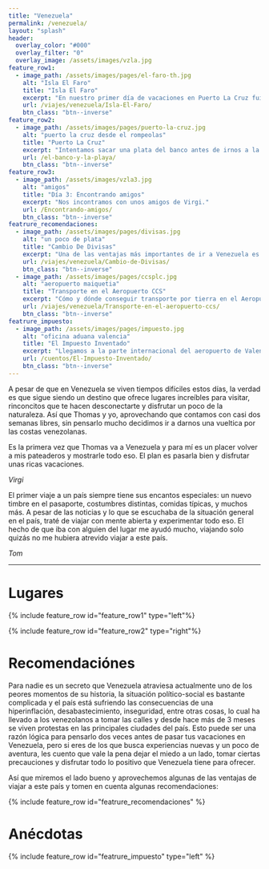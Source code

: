 ```yaml
---
title: "Venezuela"
permalink: /venezuela/ 
layout: "splash"
header:
  overlay_color: "#000"
  overlay_filter: "0"
  overlay_image: /assets/images/vzla.jpg
feature_row1:
  - image_path: /assets/images/pages/el-faro-th.jpg
    alt: "Isla El Faro"
    title: "Isla El Faro"
    excerpt: "En nuestro primer día de vacaciones en Puerto La Cruz fuimos a visitar la isla El Faro en el Parque Nacional Mochima..."
    url: /viajes/venezuela/Isla-El-Faro/
    btn_class: "btn--inverse"
feature_row2:
  - image_path: /assets/images/pages/puerto-la-cruz.jpg
    alt: "puerto la cruz desde el rompeolas"
    title: "Puerto La Cruz"
    excerpt: "Intentamos sacar una plata del banco antes de irnos a la playa."
    url: /el-banco-y-la-playa/
    btn_class: "btn--inverse"
feature_row3:
  - image_path: /assets/images/vzla3.jpg
    alt: "amigos"
    title: "Día 3: Encontrando amigos"
    excerpt: "Nos incontramos con unos amigos de Virgi."
    url: /Encontrando-amigos/
    btn_class: "btn--inverse"
featrure_recomendaciones:
  - image_path: /assets/images/pages/divisas.jpg
    alt: "un poco de plata"
    title: "Cambio De Divisas"
    excerpt: "Una de las ventajas más importantes de ir a Venezuela es ¡todo lo que puedes ahorrar!"
    url: /viajes/venezuela/Cambio-de-Divisas/
    btn_class: "btn--inverse"
  - image_path: /assets/images/pages/ccsplc.jpg
    alt: "aeropuerto maiquetia"
    title: "Transporte en el Aeropuerto CCS"
    excerpt: "Cómo y dónde conseguir transporte por tierra en el Aeropuerto Internacional Simón Bolívar"
    url: /viajes/venezuela/Transporte-en-el-aeropuerto-ccs/
    btn_class: "btn--inverse"
featrure_impuesto:
  - image_path: /assets/images/pages/impuesto.jpg
    alt: "oficina aduana valencia"
    title: "El Impuesto Inventado"
    excerpt: "Llegamos a la parte internacional del aeropuerto de Valencia y inmigramos de una al país..."
    url: /cuentos/El-Impuesto-Inventado/
    btn_class: "btn--inverse"
---
```


A pesar de que en Venezuela se viven tiempos difíciles estos días, la verdad es que sigue siendo un destino que ofrece lugares increíbles para visitar, rinconcitos que te hacen desconectarte y disfrutar un poco de la naturaleza. Así que Thomas y yo, aprovechando que contamos con casi dos semanas libres, sin pensarlo mucho decidimos ir a darnos una vueltica por las costas venezolanas. 

Es la primera vez que Thomas va a Venezuela y para mí es un placer volver a mis pateaderos y mostrarle todo eso. El plan es pasarla bien y disfrutar unas ricas vacaciones.

<cite>Virgi</cite>

El primer viaje a un país siempre tiene sus encantos especiales: un nuevo timbre en el pasaporte, costumbres distintas, comidas típicas, y muchos más. A pesar de las noticias y lo que se escuchaba de la situación general en el país, traté de viajar con mente abierta y experimentar todo eso. El hecho de que iba con alguien del lugar me ayudó mucho, viajando solo quizás no me hubiera atrevido viajar a este país.

<cite>Tom</cite>

---

# Lugares

{% include feature_row id="feature_row1" type="left"%}

{% include feature_row id="feature_row2" type="right"%}

# Recomendaciónes

Para nadie es un secreto que Venezuela atraviesa actualmente uno de los peores momentos de su historia, la situación político-social es bastante complicada y el país está sufriendo las consecuencias de una hiperinflación, desabastecimiento, inseguridad, entre otras cosas, lo cual ha llevado a los venezolanos a tomar las calles y desde hace más de 3 meses se viven protestas en las principales ciudades del país. Esto puede ser una razón lógica para pensarlo dos veces antes de pasar tus vacaciones en Venezuela, pero si eres de los que busca experiencias nuevas y un poco de aventura, les cuento que vale la pena dejar el miedo a un lado, tomar ciertas precauciones y disfrutar todo lo positivo que Venezuela tiene para ofrecer. 

Así que miremos el lado bueno y aprovechemos algunas de las ventajas de viajar a este país y tomen en cuenta algunas recomendaciones:

{% include feature_row id="featrure_recomendaciones" %}

# Anécdotas

{% include feature_row id="featrure_impuesto" type="left" %}
